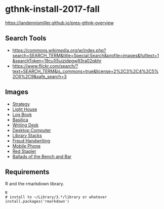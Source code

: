 # gthnk-install-2017-fall

https://iandennismiller.github.io/pres-gthnk-overview

## Search Tools

- https://commons.wikimedia.org/w/index.php?search=SEARCH_TERM&title=Special:Search&profile=images&fulltext=1&searchToken=19cu1i5ujzjdpgw93ra02qkhr
- https://www.flickr.com/search/?text=SEARCH_TERM&is_commons=true&license=2%2C3%2C4%2C5%2C6%2C9&safe_search=3

## Images

- [Strategy](https://en.wikipedia.org/wiki/File:Strategy.jpg)
- [Light House](https://commons.wikimedia.org/wiki/File:La_Martre_lighthouse_-_La_Martre,_QC,_CA_-_16-06-2013.jpg)
- [Log Book](https://commons.wikimedia.org/wiki/Category:Logbooks#/media/File:HMS_Beagle_log_book.JPG)
- [Basilica](https://commons.wikimedia.org/wiki/File:(La_Bas%C3%ADlica_del_Voto_Nacional,_Quito)_pic._u.JPG)
- [Writing Desk](https://commons.wikimedia.org/wiki/File:Medieval_writing_desk.jpg)
- [Desktop Computer](https://commons.wikimedia.org/wiki/File:PowerMac_g3_233.jpg)
- [Library Stacks](https://commons.wikimedia.org/wiki/File:CityHallTorontoPublicLibrary.JPG)
- [Freud Handwriting](https://commons.wikimedia.org/wiki/File:Freud-Handwriting.jpg)
- [Mobile Phone](https://commons.wikimedia.org/wiki/File:Bus_Time_Manhattan_Launch_(10142555034).jpg)
- [Red Stapler](https://commons.wikimedia.org/wiki/File:Stapler-swingline-red.jpg)
- [Ballads of the Bench and Bar](https://commons.wikimedia.org/wiki/File:Image_taken_from_page_54_of_%27Ballads_of_the_Bench_and_Bar;_or,_Idle_Lays_of_the_Parliament_House._(Edited_by_J._B._Paul_and_J._J._Reid.)%27_(11280025073).jpg)

## Requirements

R and the rmarkdown library.

    R
    # install to ~/Library/3.*/library or whatever
    install.packages('rmarkdown')
